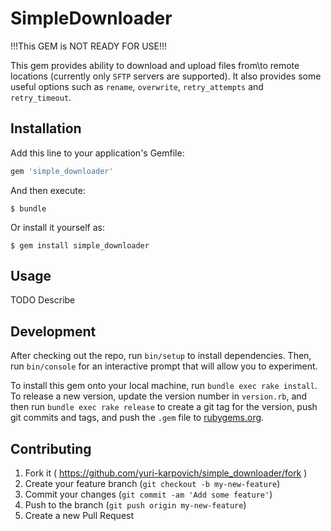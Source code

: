 # SimpleDownloader

!!!This GEM is NOT READY FOR USE!!!

This gem provides ability to download and upload files from\to remote locations (currently only `SFTP` servers are supported).
It also provides some useful options such as `rename`, `overwrite`, `retry_attempts` and `retry_timeout`.

## Installation

Add this line to your application's Gemfile:

```ruby
gem 'simple_downloader'
```

And then execute:

    $ bundle

Or install it yourself as:

    $ gem install simple_downloader

## Usage

TODO Describe 

## Development

After checking out the repo, run `bin/setup` to install dependencies. Then, run `bin/console` for an interactive prompt that will allow you to experiment.

To install this gem onto your local machine, run `bundle exec rake install`. To release a new version, update the version number in `version.rb`, and then run `bundle exec rake release` to create a git tag for the version, push git commits and tags, and push the `.gem` file to [rubygems.org](https://rubygems.org).

## Contributing

1. Fork it ( https://github.com/yuri-karpovich/simple_downloader/fork )
2. Create your feature branch (`git checkout -b my-new-feature`)
3. Commit your changes (`git commit -am 'Add some feature'`)
4. Push to the branch (`git push origin my-new-feature`)
5. Create a new Pull Request
